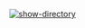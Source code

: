 [![show-directory](https://github.com/mvvhello/hexlet-my-first-workflow-/actions/workflows/say-hello.yml/badge.svg)](https://github.com/mvvhello/hexlet-my-first-workflow-/actions/workflows/say-hello.yml)

